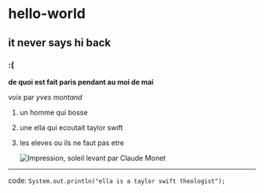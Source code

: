 # hello-world
## it never says hi back
### :(

**de quoi est fait paris pendant au moi de mai**

voix par *yves montand*

1. un homme qui bosse
2. une ella qui ecoutait taylor swift
3. les eleves ou ils ne faut pas etre

   ![Impression, soleil levant par Claude Monet](https://github.com/annaside/hello-world/assets/153514130/aa7e4550-d4d7-43a6-98f0-74cf9e540948)

---

code:
`System.out.println("ella is a taylor swift theologist");`


